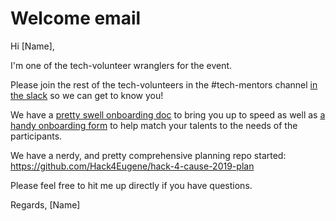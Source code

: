 # Welcome email

Hi [Name],

I'm one of the tech-volunteer wranglers for the event.

Please join the rest of the tech-volunteers in the #tech-mentors channel [in the slack](https:/communityinviter.com/apps/hack4cause/inviter) so we can get to know you!

We have a [pretty swell onboarding doc](https://github.com/Hack4Eugene/hack-4-cause-2019-plan/blob/master/docs/tech-volunteer-onboarding.md) to bring you up to speed as well as [a handy onboarding form](https://forms.gle/Hy4qQnLnLhmhgDi9A) to help match your talents to the needs of the participants.

We have a nerdy, and pretty comprehensive planning repo started: https://github.com/Hack4Eugene/hack-4-cause-2019-plan 

Please feel free to hit me up directly if you have questions.

Regards,
[Name]
